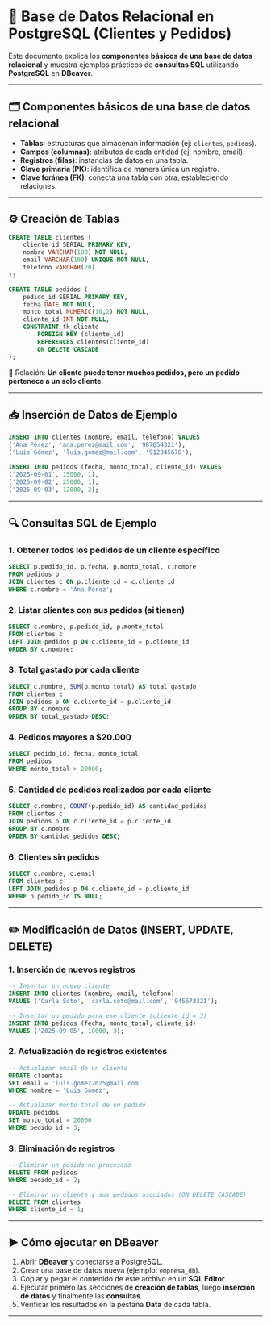 # 📌 Base de Datos Relacional en PostgreSQL (Clientes y Pedidos)

Este documento explica los **componentes básicos de una base de datos relacional** y muestra ejemplos prácticos de **consultas SQL** utilizando **PostgreSQL** en **DBeaver**.

---

## 🗂️ Componentes básicos de una base de datos relacional

- **Tablas**: estructuras que almacenan información (ej: `clientes`, `pedidos`).
- **Campos (columnas)**: atributos de cada entidad (ej: nombre, email).
- **Registros (filas)**: instancias de datos en una tabla.
- **Clave primaria (PK)**: identifica de manera única un registro.
- **Clave foránea (FK)**: conecta una tabla con otra, estableciendo relaciones.

---

## ⚙️ Creación de Tablas

```sql
CREATE TABLE clientes (
    cliente_id SERIAL PRIMARY KEY,
    nombre VARCHAR(100) NOT NULL,
    email VARCHAR(100) UNIQUE NOT NULL,
    telefono VARCHAR(20)
);

CREATE TABLE pedidos (
    pedido_id SERIAL PRIMARY KEY,
    fecha DATE NOT NULL,
    monto_total NUMERIC(10,2) NOT NULL,
    cliente_id INT NOT NULL,
    CONSTRAINT fk_cliente
        FOREIGN KEY (cliente_id) 
        REFERENCES clientes(cliente_id)
        ON DELETE CASCADE
);
```

📌 Relación: **Un cliente puede tener muchos pedidos, pero un pedido pertenece a un solo cliente**.  

---

## 📥 Inserción de Datos de Ejemplo

```sql
INSERT INTO clientes (nombre, email, telefono) VALUES
('Ana Pérez', 'ana.perez@mail.com', '987654321'),
('Luis Gómez', 'luis.gomez@mail.com', '912345678');

INSERT INTO pedidos (fecha, monto_total, cliente_id) VALUES
('2025-09-01', 15000, 1),
('2025-09-02', 25000, 1),
('2025-09-03', 12000, 2);
```

---

## 🔍 Consultas SQL de Ejemplo

### 1. Obtener todos los pedidos de un cliente específico
```sql
SELECT p.pedido_id, p.fecha, p.monto_total, c.nombre
FROM pedidos p
JOIN clientes c ON p.cliente_id = c.cliente_id
WHERE c.nombre = 'Ana Pérez';
```

### 2. Listar clientes con sus pedidos (si tienen)
```sql
SELECT c.nombre, p.pedido_id, p.monto_total
FROM clientes c
LEFT JOIN pedidos p ON c.cliente_id = p.cliente_id
ORDER BY c.nombre;
```

### 3. Total gastado por cada cliente
```sql
SELECT c.nombre, SUM(p.monto_total) AS total_gastado
FROM clientes c
JOIN pedidos p ON c.cliente_id = p.cliente_id
GROUP BY c.nombre
ORDER BY total_gastado DESC;
```

### 4. Pedidos mayores a $20.000
```sql
SELECT pedido_id, fecha, monto_total
FROM pedidos
WHERE monto_total > 20000;
```

### 5. Cantidad de pedidos realizados por cada cliente
```sql
SELECT c.nombre, COUNT(p.pedido_id) AS cantidad_pedidos
FROM clientes c
JOIN pedidos p ON c.cliente_id = p.cliente_id
GROUP BY c.nombre
ORDER BY cantidad_pedidos DESC;
```

### 6. Clientes sin pedidos
```sql
SELECT c.nombre, c.email
FROM clientes c
LEFT JOIN pedidos p ON c.cliente_id = p.cliente_id
WHERE p.pedido_id IS NULL;
```

---

## ✏️ Modificación de Datos (INSERT, UPDATE, DELETE)

### 1. Inserción de nuevos registros
```sql
-- Insertar un nuevo cliente
INSERT INTO clientes (nombre, email, telefono)
VALUES ('Carla Soto', 'carla.soto@mail.com', '945678321');

-- Insertar un pedido para ese cliente (cliente_id = 3)
INSERT INTO pedidos (fecha, monto_total, cliente_id)
VALUES ('2025-09-05', 18000, 3);
```

### 2. Actualización de registros existentes
```sql
-- Actualizar email de un cliente
UPDATE clientes
SET email = 'luis.gomez2025@mail.com'
WHERE nombre = 'Luis Gómez';

-- Actualizar monto total de un pedido
UPDATE pedidos
SET monto_total = 20000
WHERE pedido_id = 3;
```

### 3. Eliminación de registros
```sql
-- Eliminar un pedido no procesado
DELETE FROM pedidos
WHERE pedido_id = 2;

-- Eliminar un cliente y sus pedidos asociados (ON DELETE CASCADE)
DELETE FROM clientes
WHERE cliente_id = 1;
```


---

## ▶️ Cómo ejecutar en DBeaver

1. Abrir **DBeaver** y conectarse a PostgreSQL.  
2. Crear una base de datos nueva (ejemplo: `empresa_db`).  
3. Copiar y pegar el contenido de este archivo en un **SQL Editor**.  
4. Ejecutar primero las secciones de **creación de tablas**, luego **inserción de datos** y finalmente las **consultas**.  
5. Verificar los resultados en la pestaña **Data** de cada tabla.  

---
